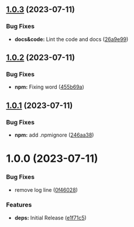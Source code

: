## [1.0.3](https://github.com/hirasawaau/nest-firebase/compare/v1.0.2...v1.0.3) (2023-07-11)


### Bug Fixes

* **docs&code:** Lint the code and docs ([26a9e99](https://github.com/hirasawaau/nest-firebase/commit/26a9e99c23b3077caccc247b56a1ed3fcf56c594))

## [1.0.2](https://github.com/hirasawaau/nest-firebase/compare/v1.0.1...v1.0.2) (2023-07-11)


### Bug Fixes

* **npm:** Fixing word ([455b69a](https://github.com/hirasawaau/nest-firebase/commit/455b69a0eef8e41ed5d750075dea7d51d6bd6c3e))

## [1.0.1](https://github.com/hirasawaau/nest-firebase/compare/v1.0.0...v1.0.1) (2023-07-11)


### Bug Fixes

* **npm:** add .npmignore ([246aa38](https://github.com/hirasawaau/nest-firebase/commit/246aa38cb258cc2b96881a808a76aa3731370202))

# 1.0.0 (2023-07-11)


### Bug Fixes

* remove log line ([0f46028](https://github.com/hirasawaau/nest-firebase/commit/0f4602867efc334c93f9d8c6008e5ab16d9c6026))


### Features

* **deps:** Initial Release ([e1f71c5](https://github.com/hirasawaau/nest-firebase/commit/e1f71c5d1ba0bc9eb3cea05d35c5ebddca390c7a))
